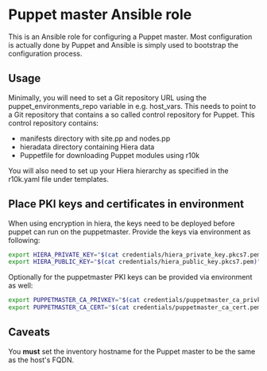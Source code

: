 Puppet master Ansible role
==========================

This is an Ansible role for configuring a Puppet master. Most configuration is
actually done by Puppet and Ansible is simply used to bootstrap the
configuration process.

Usage
-----

Minimally, you will need to set a Git repository URL using
the puppet\_environments\_repo variable in e.g. host\_vars. This needs to point
to a Git repository that contains a so called control repository for Puppet.
This control repository contains:

  * manifests directory with site.pp and nodes.pp
  * hieradata directory containing Hiera data
  * Puppetfile for downloading Puppet modules using r10k

You will also need to set up your Hiera hierarchy as specified in the r10k.yaml
file under templates.

Place PKI keys and certificates in environment
----------------------------------------------

When using encryption in hiera, the keys need to be deployed before puppet can run on the puppetmaster.
Provide the keys via environment as following:

```sh
export HIERA_PRIVATE_KEY="$(cat credentials/hiera_private_key.pkcs7.pem)"
export HIERA_PUBLIC_KEY="$(cat credentials/hiera_public_key.pkcs7.pem)"
```

Optionally for the puppetmaster PKI keys can be provided via environment as well:

```sh
export PUPPETMASTER_CA_PRIVKEY="$(cat credentials/puppetmaster_ca_privkey.pem)"
export PUPPETMASTER_CA_CERT="$(cat credentials/puppetmaster_ca_cert.pem)"
```

Caveats
-------

You **must** set the inventory hostname for the Puppet master to be the same as
the host's FQDN.
